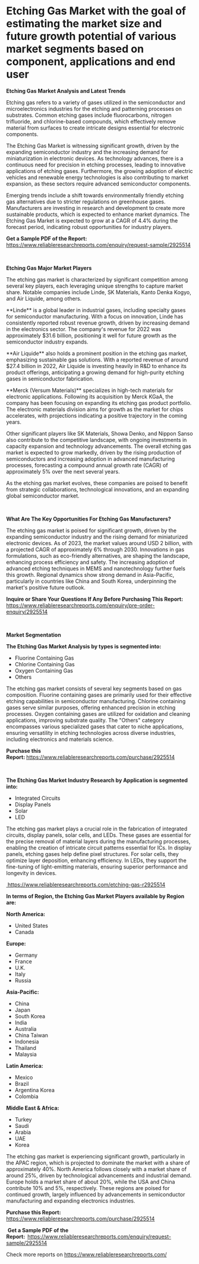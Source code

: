 <p><h1>Etching Gas Market with the goal of estimating the market size and future growth potential of various market segments based on component, applications and end user</h1></p><p><strong>Etching Gas Market Analysis and Latest Trends</strong></p>
<p><p>Etching gas refers to a variety of gases utilized in the semiconductor and microelectronics industries for the etching and patterning processes on substrates. Common etching gases include fluorocarbons, nitrogen trifluoride, and chlorine-based compounds, which effectively remove material from surfaces to create intricate designs essential for electronic components.</p><p>The Etching Gas Market is witnessing significant growth, driven by the expanding semiconductor industry and the increasing demand for miniaturization in electronic devices. As technology advances, there is a continuous need for precision in etching processes, leading to innovative applications of etching gases. Furthermore, the growing adoption of electric vehicles and renewable energy technologies is also contributing to market expansion, as these sectors require advanced semiconductor components.</p><p>Emerging trends include a shift towards environmentally friendly etching gas alternatives due to stricter regulations on greenhouse gases. Manufacturers are investing in research and development to create more sustainable products, which is expected to enhance market dynamics. The Etching Gas Market is expected to grow at a CAGR of 4.4% during the forecast period, indicating robust opportunities for industry players.</p></p>
<p><strong>Get a Sample PDF of the Report:&nbsp;</strong> <a href="https://www.reliableresearchreports.com/enquiry/request-sample/2925514?utm_campaign=2665&utm_medium=2&utm_source=Github&utm_content=ia&utm_term=12032025&utm_id=etching-gas">https://www.reliableresearchreports.com/enquiry/request-sample/2925514</a></p>
<p>&nbsp;</p>
<p><strong>Etching Gas Major Market Players</strong></p>
<p><p>The etching gas market is characterized by significant competition among several key players, each leveraging unique strengths to capture market share. Notable companies include Linde, SK Materials, Kanto Denka Kogyo, and Air Liquide, among others.</p><p>**Linde** is a global leader in industrial gases, including specialty gases for semiconductor manufacturing. With a focus on innovation, Linde has consistently reported robust revenue growth, driven by increasing demand in the electronics sector. The company's revenue for 2022 was approximately $31.6 billion, positioning it well for future growth as the semiconductor industry expands.</p><p>**Air Liquide** also holds a prominent position in the etching gas market, emphasizing sustainable gas solutions. With a reported revenue of around $27.4 billion in 2022, Air Liquide is investing heavily in R&D to enhance its product offerings, anticipating a growing demand for high-purity etching gases in semiconductor fabrication.</p><p>**Merck (Versum Materials)** specializes in high-tech materials for electronic applications. Following its acquisition by Merck KGaA, the company has been focusing on expanding its etching gas product portfolio. The electronic materials division aims for growth as the market for chips accelerates, with projections indicating a positive trajectory in the coming years.</p><p>Other significant players like SK Materials, Showa Denko, and Nippon Sanso also contribute to the competitive landscape, with ongoing investments in capacity expansion and technology advancements. The overall etching gas market is expected to grow markedly, driven by the rising production of semiconductors and increasing adoption in advanced manufacturing processes, forecasting a compound annual growth rate (CAGR) of approximately 5% over the next several years.</p><p>As the etching gas market evolves, these companies are poised to benefit from strategic collaborations, technological innovations, and an expanding global semiconductor market.</p></p>
<p>&nbsp;</p>
<p><strong>What Are The Key Opportunities For Etching Gas Manufacturers?</strong></p>
<p><p>The etching gas market is poised for significant growth, driven by the expanding semiconductor industry and the rising demand for miniaturized electronic devices. As of 2023, the market values around USD 2 billion, with a projected CAGR of approximately 6% through 2030. Innovations in gas formulations, such as eco-friendly alternatives, are shaping the landscape, enhancing process efficiency and safety. The increasing adoption of advanced etching techniques in MEMS and nanotechnology further fuels this growth. Regional dynamics show strong demand in Asia-Pacific, particularly in countries like China and South Korea, underpinning the market's positive future outlook.</p></p>
<p><strong>Inquire or Share Your Questions If Any Before Purchasing This Report:</strong> <a href="https://www.reliableresearchreports.com/enquiry/pre-order-enquiry/2925514?utm_campaign=2665&utm_medium=2&utm_source=Github&utm_content=ia&utm_term=12032025&utm_id=etching-gas">https://www.reliableresearchreports.com/enquiry/pre-order-enquiry/2925514</a></p>
<p>&nbsp;</p>
<p><strong>Market Segmentation</strong></p>
<p><strong>The Etching Gas Market Analysis by types is segmented into:</strong></p>
<p><ul><li>Fluorine Containing Gas</li><li>Chlorine Containing Gas</li><li>Oxygen Containing Gas</li><li>Others</li></ul></p>
<p><p>The etching gas market consists of several key segments based on gas composition. Fluorine containing gases are primarily used for their effective etching capabilities in semiconductor manufacturing. Chlorine containing gases serve similar purposes, offering enhanced precision in etching processes. Oxygen containing gases are utilized for oxidation and cleaning applications, improving substrate quality. The "Others" category encompasses various specialized gases that cater to niche applications, ensuring versatility in etching technologies across diverse industries, including electronics and materials science.</p></p>
<p><strong>Purchase this Report:&nbsp;</strong><a href="https://www.reliableresearchreports.com/purchase/2925514?utm_campaign=2665&utm_medium=2&utm_source=Github&utm_content=ia&utm_term=12032025&utm_id=etching-gas">https://www.reliableresearchreports.com/purchase/2925514</a></p>
<p>&nbsp;</p>
<p><strong>The Etching Gas Market Industry Research by Application is segmented into:</strong></p>
<p><ul><li>Integrated Circuits</li><li>Display Panels</li><li>Solar</li><li>LED</li></ul></p>
<p><p>The etching gas market plays a crucial role in the fabrication of integrated circuits, display panels, solar cells, and LEDs. These gases are essential for the precise removal of material layers during the manufacturing processes, enabling the creation of intricate circuit patterns essential for ICs. In display panels, etching gases help define pixel structures. For solar cells, they optimize layer deposition, enhancing efficiency. In LEDs, they support the fine-tuning of light-emitting materials, ensuring superior performance and longevity in devices.</p></p>
<p><a href="https://www.reliableresearchreports.com/etching-gas-r2925514?utm_campaign=2665&utm_medium=2&utm_source=Github&utm_content=ia&utm_term=12032025&utm_id=etching-gas">&nbsp;https://www.reliableresearchreports.com/etching-gas-r2925514</a></p>
<p><strong>In terms of Region, the Etching Gas Market Players available by Region are:</strong></p>
<p>
    <p> <strong> North America: </strong>
        <ul>
            <li>United States</li>
            <li>Canada</li>
        </ul>
        </p> 
    <p> <strong> Europe: </strong>
        <ul>
            <li>Germany</li>
            <li>France</li>
            <li>U.K.</li>
            <li>Italy</li>
            <li>Russia</li>
        </ul>
        </p> 
    <p> <strong> Asia-Pacific: </strong>
        <ul>
            <li>China</li>
            <li>Japan</li>
            <li>South Korea</li>
            <li>India</li>
            <li>Australia</li>
            <li>China Taiwan</li>
            <li>Indonesia</li>
            <li>Thailand</li>
            <li>Malaysia</li>
        </ul>
        </p> 
    <p> <strong> Latin America: </strong>
        <ul>
            <li>Mexico</li>
            <li>Brazil</li>
            <li>Argentina Korea</li>
            <li>Colombia</li>
        </ul>
        </p> 
    <p> <strong> Middle East & Africa: </strong>
        <ul>
            <li>Turkey</li>
            <li>Saudi</li>
            <li>Arabia</li>
            <li>UAE</li>
            <li>Korea</li>
        </ul>
    </p>
    </p>
<p><p>The etching gas market is experiencing significant growth, particularly in the APAC region, which is projected to dominate the market with a share of approximately 40%. North America follows closely with a market share of around 25%, driven by technological advancements and industrial demand. Europe holds a market share of about 20%, while the USA and China contribute 10% and 5%, respectively. These regions are poised for continued growth, largely influenced by advancements in semiconductor manufacturing and expanding electronics industries.</p></p>
<p><strong>Purchase this Report: </strong><a href="https://www.reliableresearchreports.com/purchase/2925514?utm_campaign=2665&utm_medium=2&utm_source=Github&utm_content=ia&utm_term=12032025&utm_id=etching-gas">https://www.reliableresearchreports.com/purchase/2925514</a></p>
<p>&nbsp;<strong>Get a Sample PDF of the Report:&nbsp;&nbsp;</strong><a href="https://www.reliableresearchreports.com/enquiry/request-sample/2925514?utm_campaign=2665&utm_medium=2&utm_source=Github&utm_content=ia&utm_term=12032025&utm_id=etching-gas">https://www.reliableresearchreports.com/enquiry/request-sample/2925514</a></p>
<p><strong></strong></p>
<p>Check more reports on <a href="https://www.reliableresearchreports.com/?utm_campaign=2665&utm_medium=2&utm_source=Github&utm_content=ia&utm_term=12032025&utm_id=etching-gas">https://www.reliableresearchreports.com/</a></p>